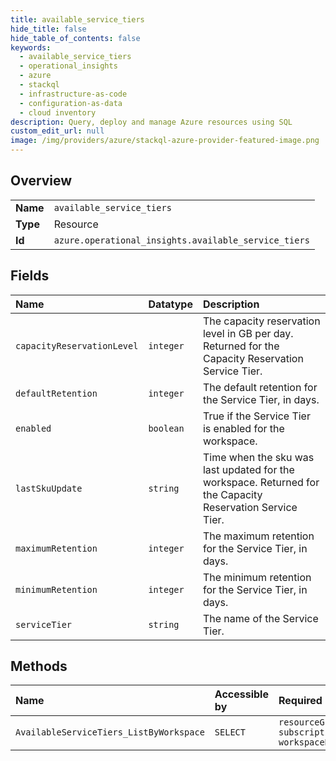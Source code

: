 ```yaml
---
title: available_service_tiers
hide_title: false
hide_table_of_contents: false
keywords:
  - available_service_tiers
  - operational_insights
  - azure    
  - stackql
  - infrastructure-as-code
  - configuration-as-data
  - cloud inventory
description: Query, deploy and manage Azure resources using SQL
custom_edit_url: null
image: /img/providers/azure/stackql-azure-provider-featured-image.png
---
```

  
    

## Overview
<table><tbody>
<tr><td><b>Name</b></td><td><code>available_service_tiers</code></td></tr>
<tr><td><b>Type</b></td><td>Resource</td></tr>
<tr><td><b>Id</b></td><td><code>azure.operational_insights.available_service_tiers</code></td></tr>
</tbody></table>

## Fields
| Name | Datatype | Description |
|:-----|:---------|:------------|
| `capacityReservationLevel` | `integer` | The capacity reservation level in GB per day. Returned for the Capacity Reservation Service Tier. |
| `defaultRetention` | `integer` | The default retention for the Service Tier, in days. |
| `enabled` | `boolean` | True if the Service Tier is enabled for the workspace. |
| `lastSkuUpdate` | `string` | Time when the sku was last updated for the workspace. Returned for the Capacity Reservation Service Tier. |
| `maximumRetention` | `integer` | The maximum retention for the Service Tier, in days. |
| `minimumRetention` | `integer` | The minimum retention for the Service Tier, in days. |
| `serviceTier` | `string` | The name of the Service Tier. |
## Methods
| Name | Accessible by | Required Params |
|:-----|:--------------|:----------------|
| `AvailableServiceTiers_ListByWorkspace` | `SELECT` | `resourceGroupName, subscriptionId, workspaceName` |
